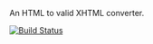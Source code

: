 An HTML to valid XHTML converter.

[![Build Status](https://secure.travis-ci.org/campug/strainer-py3.png)](http://travis-ci.org/campug/strainer-py3)

